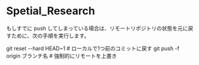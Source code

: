 # Spetial_Research
もしすでに push してしまっている場合は、リモートリポジトリの状態を元に戻すために、次の手順を実行します。

git reset --hard HEAD~1  # ローカルで1つ前のコミットに戻す
git push -f origin ブランチ名  # 強制的にリモートを上書き

